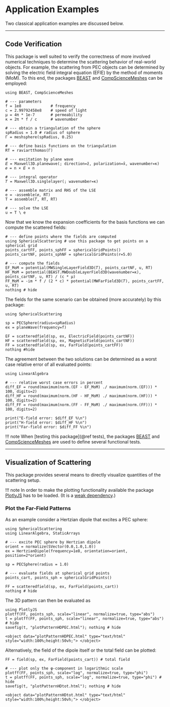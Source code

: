 
# Application Examples

Two classical application examples are discussed below.

---
## Code Verification

This package is well suited to verify the correctness of more involved numerical techniques to determine the scattering behavior of real-world objects.
For example, the scattering from PEC objects can be determined by solving the electric field integral equation (EFIE) by the method of moments (MoM).
To this end, the packages [BEAST](https://github.com/krcools/BEAST.jl) and [CompScienceMeshes](https://github.com/krcools/CompScienceMeshes.jl) can be employed:

```@example beast
using BEAST, CompScienceMeshes

# --- parameters
f = 1e8             # frequency
c = 2.99792458e8    # speed of light
μ = 4π * 1e-7       # permeability
κ = 2π * f / c      # wavenumber

# --- obtain a triangulation of the sphere
spRadius = 1.0 # radius of sphere
Γ = meshsphere(spRadius, 0.25)

# --- define basis functions on the triangulation
RT = raviartthomas(Γ)

# --- excitation by plane wave
𝐸 = Maxwell3D.planewave(; direction=ẑ, polarization=x̂, wavenumber=κ)
𝑒 = n × 𝐸 × n

# --- integral operator 
𝑇 = Maxwell3D.singlelayer(; wavenumber=κ)

# --- assemble matrix and RHS of the LSE
e = -assemble(𝑒, RT)
T = assemble(𝑇, RT, RT)

# --- solve the LSE 
u = T \ e
```

Now that we know the expansion coefficients for the basis functions we can compute the scattered fields:


```@example beast
# --- define points where the fields are computed
using SphericalScattering # use this package to get points on a spherical grid
points_cartFF, points_sphFF = sphericalGridPoints()
points_cartNF, points_sphNF = sphericalGridPoints(r=5.0)

# --- compute the fields 
EF_MoM = potential(MWSingleLayerField3D(𝑇), points_cartNF, u, RT)
HF_MoM = potential(BEAST.MWDoubleLayerField3D(wavenumber=κ), points_cartNF, u, RT) / (c * μ)
FF_MoM = -im * f / (2 * c) * potential(MWFarField3D(𝑇), points_cartFF, u, RT)
nothing # hide
```

The fields for the same scenario can be obtained (more accurately) by this package:

```@example beast
using SphericalScattering

sp = PECSphere(radius=spRadius)
ex = planeWave(frequency=f)

EF = scatteredfield(sp, ex, ElectricField(points_cartNF))
HF = scatteredfield(sp, ex, MagneticField(points_cartNF))
FF = scatteredfield(sp, ex, FarField(points_cartFF))
nothing #hide
```

The agreement between the two solutions can be determined as a worst case relative error of all evaluated points:

```@example beast
using LinearAlgebra

# --- relative worst case errors in percent
diff_EF = round(maximum(norm.(EF - EF_MoM) ./ maximum(norm.(EF))) * 100, digits=2)
diff_HF = round(maximum(norm.(HF - HF_MoM) ./ maximum(norm.(HF))) * 100, digits=2)
diff_FF = round(maximum(norm.(FF - FF_MoM) ./ maximum(norm.(FF))) * 100, digits=2)

print("E-field error: $diff_EF %\n")
print("H-field error: $diff_HF %\n")
print("Far-field error: $diff_FF %\n")
```

!!! note
    When [testing this package](@ref tests), the packages [BEAST](https://github.com/krcools/BEAST.jl) and 
    [CompScienceMeshes](https://github.com/krcools/CompScienceMeshes.jl) are used to define several functional tests.




---
## Visualization of Scattering 

This package provides several means to directly visualize quantities of the scattering setup.

!!! note
    In order to make the plotting functionality available the package [PlotlyJS](https://github.com/JuliaPlots/PlotlyJS.jl/tree/master) has to be loaded.
    (It is a [weak dependency](https://pkgdocs.julialang.org/v1/creating-packages/#Conditional-loading-of-code-in-packages-(Extensions)).)


### Plot the Far-Field Patterns

As an example consider a Hertzian dipole that excites a PEC sphere:

```@example plotpattern
using SphericalScattering
using LinearAlgebra, StaticArrays

# --- excite PEC sphere by Hertzian dipole
orient = normalize(SVector(0.0,1.0,1.0))
ex = HertzianDipole(frequency=1e8, orientation=orient, position=2*orient)

sp = PECSphere(radius = 1.0)

# --- evaluate fields at spherical grid points
points_cart, points_sph = sphericalGridPoints()

FF = scatteredfield(sp, ex, FarField(points_cart))
nothing # hide
```

The 3D pattern can then be evaluated as

```@example plotpattern
using PlotlyJS
plotff(FF, points_sph, scale="linear", normalize=true, type="abs")
t = plotff(FF, points_sph, scale="linear", normalize=true, type="abs") # hide
savefig(t, "plotPatternHDPEC.html"); nothing # hide
```

```@raw html
<object data="plotPatternHDPEC.html" type="text/html"  style="width:100%;height:50vh;"> </object>
```

Alternatively, the field of the dipole itself or the total field can be plotted:

```@example plotpattern
FF = field(sp, ex, FarField(points_cart)) # total field

# --- plot only the φ-component in logarithmic scale   
plotff(FF, points_sph, scale="log", normalize=true, type="phi") 
t = plotff(FF, points_sph, scale="log", normalize=true, type="phi") # hide
savefig(t, "plotPatternHDtot.html"); nothing # hide
```

```@raw html
<object data="plotPatternHDtot.html" type="text/html"  style="width:100%;height:50vh;"> </object>
```